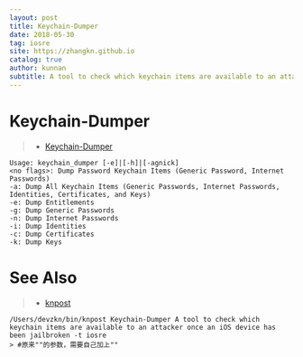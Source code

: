 ```yaml
---
layout: post
title: Keychain-Dumper
date: 2018-05-30
tag: iosre
site: https://zhangkn.github.io
catalog: true
author: kunnan
subtitle: A tool to check which keychain items are available to an attacker once an iOS device has been jailbroken
---
```



# Keychain-Dumper

>* [Keychain-Dumper](https://github.com/zhangkn/Keychain-Dumper)

```
Usage: keychain_dumper [-e]|[-h]|[-agnick]
<no flags>: Dump Password Keychain Items (Generic Password, Internet Passwords)
-a: Dump All Keychain Items (Generic Passwords, Internet Passwords, Identities, Certificates, and Keys)
-e: Dump Entitlements
-g: Dump Generic Passwords
-n: Dump Internet Passwords
-i: Dump Identities
-c: Dump Certificates
-k: Dump Keys
```
# See Also 

>* [knpost](https://github.com/zhangkn/KNBin/blob/master/knpost) 
>
```
/Users/devzkn/bin/knpost Keychain-Dumper A tool to check which keychain items are available to an attacker once an iOS device has been jailbroken -t iosre
> #原来""的参数，需要自己加上""
```

